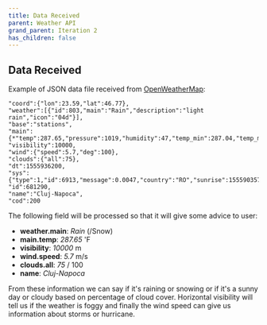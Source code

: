 ```yaml
---
title: Data Received
parent: Weather API
grand_parent: Iteration 2
has_children: false
---
```


## Data Received

Example of JSON data file received from [OpenWeatherMap](https://openweathermap.org/current):

	"coord":{"lon":23.59,"lat":46.77},
	"weather":[{"id":803,"main":"Rain","description":"light rain","icon":"04d"}],
	"base":"stations",
	"main":{*"temp":287.65,"pressure":1019,"humidity":47,"temp_min":287.04,"temp_max":288.15},
	"visibility":10000,
	"wind":{"speed":5.7,"deg":100},
	"clouds":{"all":75},
	"dt":1555936200,
	"sys":{"type":1,"id":6913,"message":0.0047,"country":"RO","sunrise":1555903578,"sunset":1555953707},
	"id":681290,
	"name":"Cluj-Napoca",
	"cod":200

The following field will be processed so that it will give some advice to user:
* **weather.main**: _Rain_ (/Snow)
* **main.temp**: _287.65_ 'F
* **visibility**: _10000_ m
* **wind.speed**: _5.7_ m/s
* **clouds.all**: _75_ / 100 
* **name**: _Cluj-Napoca_

From these information we can say if it's raining or snowing or if it's a sunny day or cloudy based on percentage of cloud cover. Horizontal visibility will tell us if the weather is foggy and finally the wind speed can give us information about storms or hurricane.
